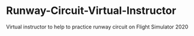 # Runway-Circuit-Virtual-Instructor

Virtual instructor to help to practice runway circuit on Flight Simulator 2020
